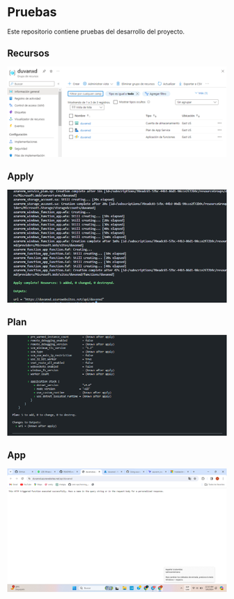 # Pruebas

Este repositorio contiene pruebas del desarrollo del proyecto.

## Recursos

![Alt text](1.png)

## Apply

![Alt text](3.png)

## Plan

![Alt text](4.png)

## App

![Alt text](2.png)
